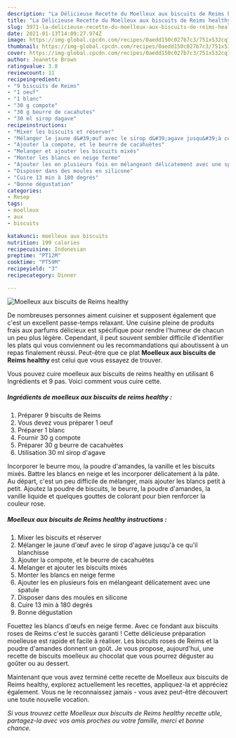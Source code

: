 ```yaml
---
description: "La Délicieuse Recette du Moelleux aux biscuits de Reims healthy"
title: "La Délicieuse Recette du Moelleux aux biscuits de Reims healthy"
slug: 3971-la-delicieuse-recette-du-moelleux-aux-biscuits-de-reims-healthy
date: 2021-01-13T14:09:27.974Z
image: https://img-global.cpcdn.com/recipes/0aedd150c027b7c3/751x532cq70/moelleux-aux-biscuits-de-reims-healthy-photo-principale-de-la-recette.jpg
thumbnail: https://img-global.cpcdn.com/recipes/0aedd150c027b7c3/751x532cq70/moelleux-aux-biscuits-de-reims-healthy-photo-principale-de-la-recette.jpg
cover: https://img-global.cpcdn.com/recipes/0aedd150c027b7c3/751x532cq70/moelleux-aux-biscuits-de-reims-healthy-photo-principale-de-la-recette.jpg
author: Jeanette Brown
ratingvalue: 3.8
reviewcount: 11
recipeingredient:
- "9 biscuits de Reims"
- "1 oeuf"
- "1 blanc"
- "30 g compote"
- "30 g beurre de cacahutes"
- "30 ml sirop dagave"
recipeinstructions:
- "Mixer les biscuits et réserver"
- "Mélanger le jaune d&#39;œuf avec le sirop d&#39;agave jusqu&#39;à ce qu&#39;il blanchisse"
- "Ajouter la compote, et le beurre de cacahuètes"
- "Melanger et ajouter les biscuits mixés"
- "Monter les blancs en neige ferme"
- "Ajouter les en plusieurs fois en mélangeant délicatement avec une spatule"
- "Disposer dans des moules en silicone"
- "Cuire 13 min à 180 degrés"
- "Bonne dégustation"
categories:
- Resep
tags:
- moelleux
- aux
- biscuits

katakunci: moelleux aux biscuits 
nutrition: 199 calories
recipecuisine: Indonesian
preptime: "PT12M"
cooktime: "PT59M"
recipeyield: "3"
recipecategory: Dinner

---
```



![Moelleux aux biscuits de Reims healthy](https://img-global.cpcdn.com/recipes/0aedd150c027b7c3/751x532cq70/moelleux-aux-biscuits-de-reims-healthy-photo-principale-de-la-recette.jpg)

De nombreuses personnes aiment cuisiner et supposent également que c'est un excellent passe-temps relaxant. Une cuisine pleine de produits frais aux parfums délicieux est spécifique pour rendre l'humeur de chacun un peu plus légère. Cependant, il peut souvent sembler difficile d'identifier les plats qui vous conviennent ou les recommandations qui aboutissent à un repas finalement réussi. Peut-être que ce plat <strong> Moelleux aux biscuits de Reims healthy </strong> est celui que vous essayez de trouver.

<!--inarticleads1-->

Vous pouvez cuire moelleux aux biscuits de reims healthy en utilisant 6 Ingrédients et 9 pas. Voici comment vous cuire cette.

##### Ingrédients de moelleux aux biscuits de reims healthy :

1. Préparer 9 biscuits de Reims
1. Vous devez vous préparer 1 oeuf
1. Préparer 1 blanc
1. Fournir 30 g compote
1. Préparer 30 g beurre de cacahuètes
1. Utilisation 30 ml sirop d&#39;agave


Incorporer le beurre mou, la poudre d&#39;amandes, la vanille et les biscuits mixés. Battre les blancs en neige et les incorporer délicatement à la pâte. Au départ, c&#39;est un peu difficile de mélanger, mais ajouter les blancs petit à petit. Ajoutez la poudre de biscuits, le beurre, la poudre d&#39;amandes, la vanille liquide et quelques gouttes de colorant pour bien renforcer la couleur rose. 

<!--inarticleads2-->

##### Moelleux aux biscuits de Reims healthy instructions :

1. Mixer les biscuits et réserver
1. Mélanger le jaune d&#39;œuf avec le sirop d&#39;agave jusqu&#39;à ce qu&#39;il blanchisse
1. Ajouter la compote, et le beurre de cacahuètes
1. Melanger et ajouter les biscuits mixés
1. Monter les blancs en neige ferme
1. Ajouter les en plusieurs fois en mélangeant délicatement avec une spatule
1. Disposer dans des moules en silicone
1. Cuire 13 min à 180 degrés
1. Bonne dégustation


Fouettez les blancs d&#39;œufs en neige ferme. Avec ce fondant aux biscuits roses de Reims c&#39;est le succès garanti ! Cette délicieuse préparation moelleuse est rapide et facile à réaliser. Les biscuits roses de Reims et la poudre d&#39;amandes donnent un goût. Je vous propose, aujourd&#39;hui, une recette de biscuits moelleux au chocolat que vous pourrez déguster au goûter ou au dessert. 

<!--inarticleads1-->

<p>
Maintenant que vous avez terminé cette recette de Moelleux aux biscuits de Reims healthy, explorez actuellement les recettes, appliquez-la et appréciez également. Vous ne le reconnaissez jamais - vous avez peut-être découvert une toute nouvelle vocation.
</p>

<p>
<i>Si vous trouvez cette Moelleux aux biscuits de Reims healthy recette utile, partagez-la avec vos amis proches ou votre famille, merci et bonne chance.</i>
</p>
